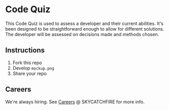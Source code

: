 # Code Quiz

This Code Quiz is used to assess a developer and their current abilities. It's been designed to be straightforward enough to allow for different solutions. The developer will be assessed on decisions made and methods chosen.

## Instructions

1. Fork this repo
2. Develop `mockup.png`
4. Share your repo

## Careers

We're always hiring. See [Careers](https://www.skycatchfire.com/careers) @ SKYCATCHFIRE for more info.